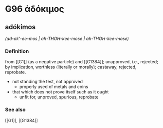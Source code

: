 # G96 ἀδόκιμος

## adókimos

_(ad-ok'-ee-mos | ah-THOH-kee-mose | ah-THOH-kee-mose)_

### Definition

from [[G1]] (as a negative particle) and [[G1384]]; unapproved, i.e., rejected; by implication, worthless (literally or morally); castaway, rejected, reprobate.

- not standing the test, not approved
  - properly used of metals and coins
- that which does not prove itself such as it ought
  - unfit for, unproved, spurious, reprobate

### See also

[[G1]], [[G1384]]

